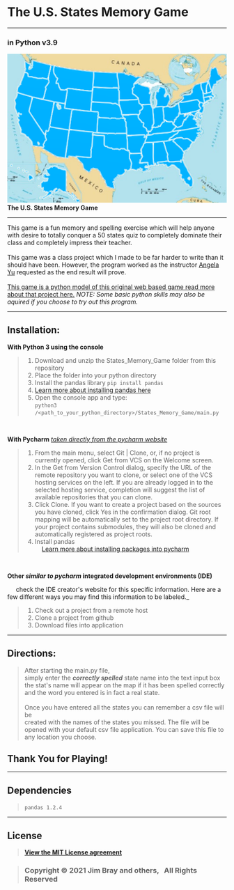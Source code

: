 # The U.S. States Memory Game

* * *

### in Python v3.9 <br>
![<img src="states_image.svg" />](states_image.svg)<br>
**The U.S. States Memory Game**  
* * *

This game is a fun memory and spelling exercise which will help anyone with desire to totally conquer a 50 states quiz to completely dominate their class and completely impress their teacher.
<br><br>
This game was a class project which I made to be far harder to write than it should have been. However, the program worked as the instructor [Angela Yu](https://github.com/angelabauer) requested as the end result will prove.
<br><br>
[This game is a python model of this original web based game read more about that project here.](https://www.sporcle.com/games/g/states)
_NOTE: Some basic python skills may also be aquired if you choose to try out this program._

* * *

## Installation:

**With Python 3 using the console**
>1. Download and unzip the States_Memory_Game folder from this repository
>2. Place the folder into your python directory
>3. Install the pandas library `pip install pandas`
>   1. [Learn more about installing pandas here](https://pandas.pydata.org/docs/getting_started/install.html#installing-from-pypi)
>4. Open the console app and type: <br>
>    `python3 /<path_to_your_python_directory>/States_Memory_Game/main.py`


<br/>

**With Pycharm**
[_taken directly from the pycharm website_](https://www.jetbrains.com/help/pycharm/set-up-a-git-repository.html#put-existing-project-under-Git)

>1. From the main menu, select Git | Clone, or, if no project is currently opened, click Get from VCS on the Welcome screen.
>2. In the Get from Version Control dialog, specify the URL of the remote repository you want to clone, or select one of the VCS hosting services on the left.
>If you are already logged in to the selected hosting service, completion will suggest the list of available repositories that you can clone.
>3. Click Clone. If you want to create a project based on the sources you have cloned, click Yes in the confirmation dialog. Git root mapping will be automatically set to the project root directory.
>If your project contains submodules, they will also be cloned and automatically registered as project roots.
> 4. Install pandas<br>
> &nbsp;&nbsp;&nbsp; [Learn more about installing packages into pycharm](https://www.jetbrains.com/help/pycharm/installing-uninstalling-and-upgrading-packages.html)

<br>

**Other _similar to pycharm_ integrated development environments (IDE)**

&nbsp;&nbsp;&nbsp;&nbsp; check the IDE creator's website for this specific information. Here are a few different ways you may find this information to be labeled._
>1. Check out a project from a remote host
>2. Clone a project from github
>3. Download files into application

* * *

## Directions:
> After starting the main.py file, <br>
> simply enter the **_correctly spelled_** state name into the text input box<br>
> the stat's name will appear on the map if it has been spelled correctly <br>
> and the word you entered is in fact a real state.<br><br>
> Once you have entered all the states you can remember a csv file will be<br>
> created with the names of the states you missed. The file will be opened with
> your default csv file application. You can save this file to any location you choose. 



## Thank You for Playing!
* * *
## Dependencies         
>`pandas 1.2.4`
* * *        
## License

>**[View the MIT License agreement](LICENSE.md)**

>###     Copyright © 2021 Jim Bray and others,  &nbsp; All Rights Reserved


